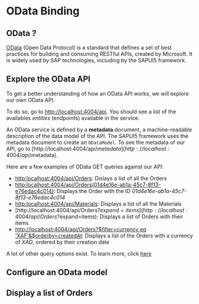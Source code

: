 # OData Binding

## OData ?
[OData](https://www.odata.org/) (Open Data Protocol) is a standard that defines a set of best practices for building and consuming RESTful APIs, created by Microsoft. It is widely used by SAP technologies, including by the SAPUI5 framework.

## Explore the OData API
To get a better understanding of how an OData API works, we will explore our own OData API.

To do so, go to [http://localhost:4004/api](http://localhost:4004/api). You should see a list of the availables *entities* (endpoints) available in the service.

An OData service is defined by a **metadata** document, a machine-readable description of the data model of the API. The SAPUI5 framework uses the metadata document to create an `ODataModel`. To see the metadata of our API, go to [http://localhost:4004/api/$metadata](http://localhost:4004/api/$metadata).

Here are a few examples of OData GET queries against our API:
- [http:localhost:4004/api/Orders](http:localhost:4004/api/Orders): Dislays a list of all the Orders
- [http:localhost:4004/api/Orders(01d4e16e-ab1a-45c7-8f13-e76edac4c014)](http:localhost:4004/api/Orders(01d4e16e-ab1a-45c7-8f13-e76edac4c014)): Displays the Order with the ID *01d4e16e-ab1a-45c7-8f13-e76edac4c014*
- [http:localhost:4004/api/Materials](http:localhost:4004/api/Materials): Displays a list of all the Materials
- [http://localhost:4004/api/Orders?$expand=items](http://localhost:4004/api/Orders?$expand=items): Displays a list of Orders with their items
- [http://localhost:4004/api/Orders?$filter=currency eq 'XAF'&$orderby=createdAt](http://localhost:4004/api/Orders?$filter=currency%20eq%20%27XAF%27&$orderby=createdAt): Displays a list of the Orders with a currency of *XAD*, ordered by their creation date

A lot of other query options exist. To learn more, click [here](https://www.odata.org/documentation/odata-version-2-0/uri-conventions/)

## Configure an OData model

## Display a list of Orders